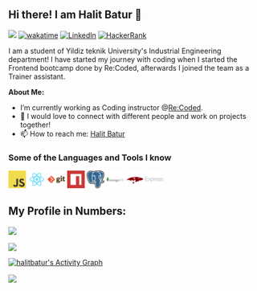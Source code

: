 ## Hi there! I am Halit Batur 👋
![](https://visitor-badge.laobi.icu/badge?page_id=halitbatur)
[![wakatime](https://wakatime.com/badge/user/aca27546-137a-42e1-8e40-7149733ecf88.svg)](https://wakatime.com/@aca27546-137a-42e1-8e40-7149733ecf88)
[![LinkedIn](https://img.shields.io/static/v1?label=LinkedIn&message=Halit&color=181717)](https://www.linkedin.com/in/halit-batur-481253197/)
[![HackerRank](https://img.shields.io/badge/-Hackerrank-181717?style=flat&logo=HackerRank&logoColor=white)](https://www.hackerrank.com/halitfuatbatur)

I am a student of Yildiz teknik University's Industrial Engineering department! I have started my journey with coding when I started the Frontend bootcamp done by Re:Coded, afterwards I joined the team as a Trainer assistant.

  
**About Me:**

- I’m currently working as Coding instructor @[Re:Coded](https://www.re-coded.com/).
- 💬 I would love to connect with different people and work on projects together!
- 📫 How to reach me: [Halit Batur](https://www.linkedin.com/in/halit-batur-481253197/)

### Some of the Languages and Tools I know 

<code><img height="35" src="https://raw.githubusercontent.com/github/explore/80688e429a7d4ef2fca1e82350fe8e3517d3494d/topics/javascript/javascript.png"></code>
<code><img height="35" src="https://raw.githubusercontent.com/github/explore/80688e429a7d4ef2fca1e82350fe8e3517d3494d/topics/react/react.png"></code>
<code><img height="35" src="https://raw.githubusercontent.com/github/explore/80688e429a7d4ef2fca1e82350fe8e3517d3494d/topics/git/git.png"></code>
<code><img height="35" src="https://raw.githubusercontent.com/github/explore/80688e429a7d4ef2fca1e82350fe8e3517d3494d/topics/npm/npm.png"></code>
<code><img height="35" src="https://raw.githubusercontent.com/github/explore/80688e429a7d4ef2fca1e82350fe8e3517d3494d/topics/postgresql/postgresql.png"></code>
<code><img height="35" src="https://raw.githubusercontent.com/github/explore/80688e429a7d4ef2fca1e82350fe8e3517d3494d/topics/mongodb/mongodb.png"></code>
<code><img height="35" src="https://raw.githubusercontent.com/github/explore/80688e429a7d4ef2fca1e82350fe8e3517d3494d/topics/mongoose/mongoose.png"></code>
<code><img height="35" src="https://raw.githubusercontent.com/github/explore/80688e429a7d4ef2fca1e82350fe8e3517d3494d/topics/express/express.png"></code>



## My Profile in Numbers: 
<a href="#">
  <img align="center" src="https://github-readme-stats.vercel.app/api?username=halitbatur&show_icons=true&count_private=true&theme=dark&hide_border=true" />
</a>

<a href="#"><img align="center" src="http://github-readme-streak-stats.herokuapp.com?user=halitbatur&theme=dark&date_format=M%20j%5B%2C%20Y%5D&hide_border=true"></a>

<a href="https://github.com/halitbatur/github-readme-activity-graph"><img alt="halitbatur's Activity Graph" src="https://activity-graph.herokuapp.com/graph?username=halitbatur&hide_border=true&theme=react-dark" /></a>

<a href="#">
  <img align="center" src="https://github-readme-stats.vercel.app/api/top-langs/?username=halitbatur&layout=compact&hide=CSS,html&langs_count=3&theme=dark"/>
</a>
